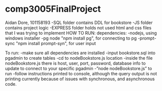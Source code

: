 # comp3005FinalProject
Aidan Dore, 101158193
 -SQL folder contains DDL for bookstore
 -JS folder contains project logic
 -EXPRESS folder holds not used html and css files that I was trying to implement
 HOW TO RUN:
  dependencies:
    -nodejs, using windows installer
    -pg node "npm install pg", for connecting to pg
    -prompt-sync "npm install prompt-syn", for user input

  To run: 
    -make sure all dependencies are installed
    -input bookstore.sql into pgadmin to create tables
    -cd to nodeBookstore.js location
    -inside the file nodeBookstore.js there is host, user, port, password, database info to update to connect to your specific pgadmin 
    -”node nodeBookstore.js” to run
    -follow instructions printed to console, although the query output is not printing currently because of issues with synchronous, and asynchronous code.
